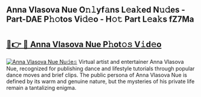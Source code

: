 ## Anna Vlasova Nue O𝚗𝚕yf𝚊ns L𝚎a𝚔ed N𝚞𝚍es - Part-DAE P𝚑𝚘tos Vi𝚍𝚎o - H𝚘𝚝 Part L𝚎a𝚔s fZ7Ma

# <h2><a href="http://kf92a5.oniu.top/?m=Anna+Vlasova+Nue">🔗👉 🔴 Anna Vlasova Nue P𝚑ot𝚘𝚜 V𝚒d𝚎o</a></h2>

[![Anna Vlasova Nue Nu𝚍e𝚜](https://i.imgur.com/0qMVB7G.gif)](http://kf92a5.oniu.top/?m=Anna+Vlasova+Nue)
Virtual artist and entertainer Anna Vlasova Nue, recognized for publishing dance and lifestyle tutorials through popular dance moves and brief clips. The public persona of Anna Vlasova Nue is defined by its warm and genuine nature, but the mysteries of his private life remain a tantalizing enigma.  
